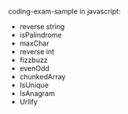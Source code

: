 coding-exam-sample in javascript:

<ul>
  <li>reverse string</li>
  <li>isPalindrome</li>
  <li>maxChar</li>
  <li>reverse int</li>
  <li>fizzbuzz</li>
  <li>evenOdd</li>
  <li>chunkedArray</li>
  <li>IsUnique</li>
  <li>IsAnagram</li>
  <li>Urlify</li>

</ul>
